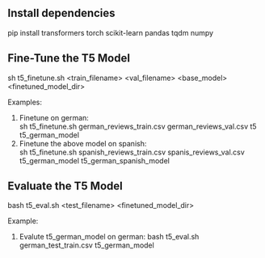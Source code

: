 ## Install dependencies<br/>
pip install transformers torch scikit-learn pandas tqdm numpy

## Fine-Tune the T5 Model 
sh t5_finetune.sh <train_filename> <val_filename> <base_model> <finetuned_model_dir>

Examples: <br/>
1. Finetune on german:<br/>
   sh t5_finetune.sh german_reviews_train.csv german_reviews_val.csv t5 t5_german_model <br/>
2. Finetune the above model on spanish:<br/>
   sh t5_finetune.sh spanish_reviews_train.csv spanis_reviews_val.csv t5_german_model t5_german_spanish_model <br/>

## Evaluate the T5 Model
bash t5_eval.sh <test_filename> <finetuned_model_dir>
   
Example: <br/>
1. Evalute t5_german_model on german: bash t5_eval.sh german_test_train.csv t5_german_model


